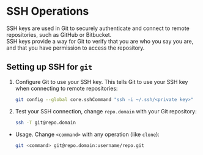 # SSH Operations

SSH keys are used in Git to securely authenticate and connect to remote repositories, such as GitHub or Bitbucket.  
SSH keys provide a way for Git to verify that you are who you say you are, and that you have permission to access the repository.

## Setting up SSH for `git`

1. Configure Git to use your SSH key. This tells Git to use your SSH key when connecting to remote repositories:

    ```bash
    git config --global core.sshCommand "ssh -i ~/.ssh/<private key>"
    ```

1. Test your SSH connection, change `repo.domain` with your Git repository:

    ```bash
    ssh -T git@repo.domain
    ```

* Usage. Change `<command>` with any operation (like `clone`):

    ```bash
    git <command> git@repo.domain:username/repo.git
    ```
